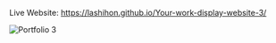 Live Website: https://lashihon.github.io/Your-work-display-website-3/

![Portfolio 3](https://github.com/LaShihon/Your-works-display-website-2/assets/148841107/1f7715a8-36fa-419e-8ef9-126ba608fd43)
